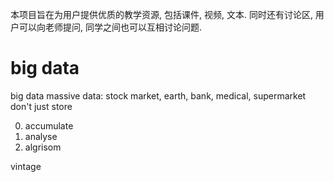 本项目旨在为用户提供优质的教学资源, 包括课件, 视频, 文本. 同时还有讨论区, 用户可以向老师提问, 同学之间也可以互相讨论问题. 

# big data

big data
massive data: stock market, earth, bank, medical, supermarket
don't just store

0. accumulate
1. analyse
2. algrisom

vintage

```asm

```

